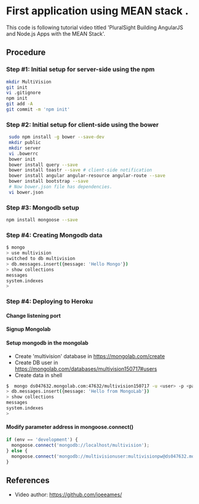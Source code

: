 # First application using MEAN stack .
This code is following tutorial video titled 'PluralSight Building AngularJS and Node.js Apps with the MEAN Stack'.

## Procedure

### Step #1: Initial setup for server-side using the npm
```bash
mkdir MultiVision
git init
vi .gitignore
npm init
git add -A
git commit -m 'npm init'
```
### Step #2: Initial setup for client-side using the bower
```bash
 sudo npm install -g bower --save-dev
 mkdir public
 mkdir server
 vi .bowerrc
 bower init
 bower install query --save
 bower install toastr --save # client-side notification
 bower install angular angular-resource angular-route --save
 bower install bootstrap --save
 # Now bower.json file has dependencies.
 vi bower.json
```

### Step #3: Mongodb setup
```bash
npm install mongoose --save
```

### Step #4: Creating Mongodb data
```bash
$ mongo
> use multivision
switched to db multivision
> db.messages.insert({message: 'Hello Mongo'})
> show collections
messages
system.indexes
>
```
### Step #4: Deploying to Heroku

#### Change listening port
#### Signup Mongolab
#### Setup mongodb in the mongolab
- Create 'multivision' database in https://mongolab.com/create
- Create DB user in https://mongolab.com/databases/multivision150717#users
- Create data in shell
```bash
$  mongo ds047632.mongolab.com:47632/multivision150717 -u <user> -p <password>
> db.messages.insert({message: 'Hello from MongoLab'})
> show collections
messages
system.indexes
> 
```
#### Modify parameter address in mongoose.connect()
```js
if (env == 'development') {
  mongoose.connect('mongodb://localhost/multivision');
} else {
  mongoose.connect('mongodb://multivisionuser:multivisionpw@ds047632.mongolab.com:47632/multivision150717');
}
```

## References
* Video author: https://github.com/joeeames/
